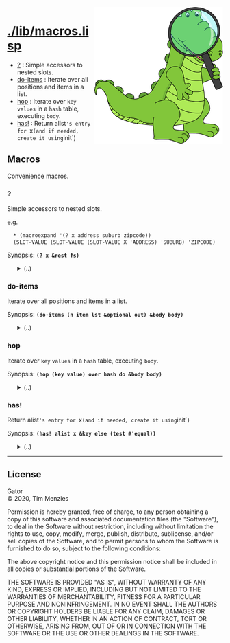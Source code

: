 <a name=top>
<img width=300 align=right src="https://raw.githubusercontent.com/timm/gator/main/docs/img/gator.png">

# [./lib/macros.lisp](/src/./lib/macros.lisp)
- [?](#?) : Simple accessors to nested slots.
- [do-items](#do-items) : Iterate over all positions and items in a list.
- [hop](#hop) : Iterate over `key` `values` in a `hash` table, executing `body`.
- [has!](#has!) : Return alist`'s entry for `x` (and if needed, create it using `init`)

## Macros

Convenience macros.

### ?

Simple accessors to nested slots.
  
  e.g.

      * (macroexpand '(? x address suburb zipcode))
      (SLOT-VALUE (SLOT-VALUE (SLOT-VALUE X 'ADDRESS) 'SUBURB) 'ZIPCODE)
  
  

Synopsis: <b>`(? x &rest fs)`</b>

<ul>
<details><summary>(..)</summary>

```lisp
(defmacro ? (x &rest fs) "" `(getr slot-value ,x ,@fs))
```
</details></ul>

### do-items

Iterate over all positions and items in a list.

Synopsis: <b>`(do-items (n item lst &optional out) &body body)`</b>

<ul>
<details><summary>(..)</summary>

```lisp
(defmacro do-items ((n item lst &optional out) &body body)
  ""
  `(let ((,n -1))
     (dolist (,item ,lst ,out) (incf ,n) ,@body)))
```
</details></ul>

### hop

Iterate over `key` `values` in a `hash` table, executing `body`.

Synopsis: <b>`(hop (key value) over hash do &body body)`</b>

<ul>
<details><summary>(..)</summary>

```lisp
(defmacro hop ((key value) over hash do &body body)
  ""
  `(maphash #'(lambda (,key ,value) ,@body) ,hash))
```
</details></ul>

### has!

Return alist`'s entry for `x` (and if needed, create it using `init`)

Synopsis: <b>`(has! alist x &key else (test #'equal))`</b>

<ul>
<details><summary>(..)</summary>

```lisp
(defmacro has! (alist x &key else (test #'equal))
  ""
  `(or (assoc ,x ,alist :test ,test)
       (car (setf ,alist (cons (cons ,x ,else) ,alist)))))
```
</details></ul>

<hr>


## License

Gator   
&copy; 2020, Tim Menzies

Permission is hereby granted, free of charge, to any person obtaining
a copy of this software and associated documentation files (the
"Software"), to deal in the Software without restriction, including
without limitation the rights to use, copy, modify, merge, publish,
distribute, sublicense, and/or sell copies of the Software, and to
permit persons to whom the Software is furnished to do so, subject
to the following conditions:

The above copyright notice and this permission notice shall be
included in all copies or substantial portions of the Software.

THE SOFTWARE IS PROVIDED "AS IS", WITHOUT WARRANTY OF ANY KIND,
EXPRESS OR IMPLIED, INCLUDING BUT NOT LIMITED TO THE WARRANTIES OF
MERCHANTABILITY, FITNESS FOR A PARTICULAR PURPOSE AND NONINFRINGEMENT.
IN NO EVENT SHALL THE AUTHORS OR COPYRIGHT HOLDERS BE LIABLE FOR
ANY CLAIM, DAMAGES OR OTHER LIABILITY, WHETHER IN AN ACTION OF
CONTRACT, TORT OR OTHERWISE, ARISING FROM, OUT OF OR IN CONNECTION
WITH THE SOFTWARE OR THE USE OR OTHER DEALINGS IN THE SOFTWARE.
